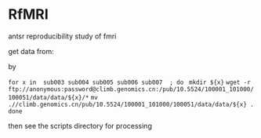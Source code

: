 RfMRI
=====

antsr reproducibility study of fmri

get data from:

by 

`for x in  sub003 sub004 sub005 sub006 sub007  ; do `
  `mkdir ${x}`
  `wget -r ftp://anonymous:password@climb.genomics.cn:/pub/10.5524/100001_101000/100051/data/data/${x}/*`
  `mv .//climb.genomics.cn/pub/10.5524/100001_101000/100051/data/data/${x} . `
`done`



then see the scripts directory for processing

